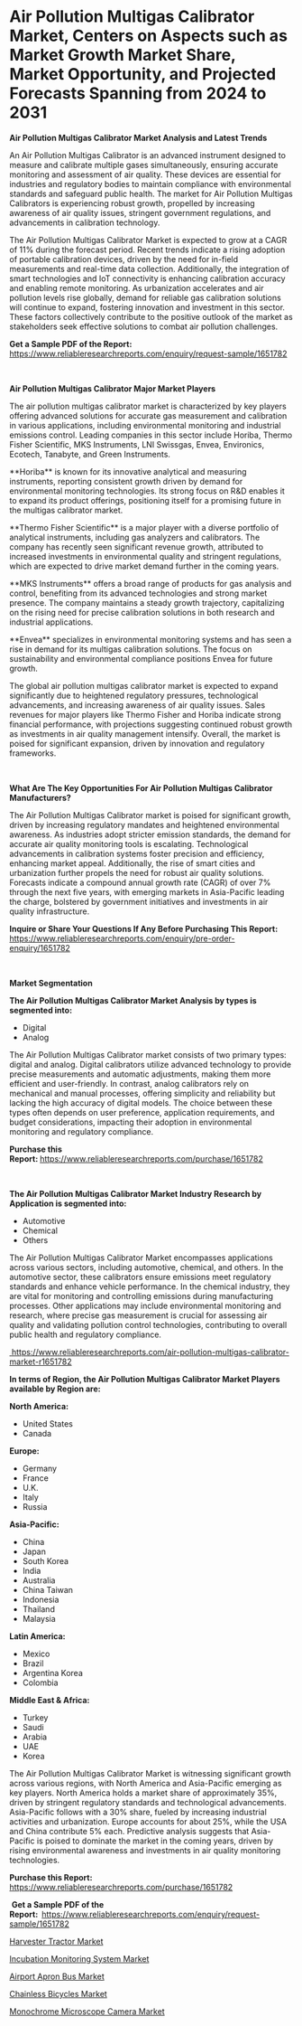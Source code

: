 <p><h1>Air Pollution Multigas Calibrator Market, Centers on Aspects such as Market Growth Market Share, Market Opportunity, and Projected Forecasts Spanning from 2024 to 2031</h1></p><p><strong>Air Pollution Multigas Calibrator Market Analysis and Latest Trends</strong></p>
<p><p>An Air Pollution Multigas Calibrator is an advanced instrument designed to measure and calibrate multiple gases simultaneously, ensuring accurate monitoring and assessment of air quality. These devices are essential for industries and regulatory bodies to maintain compliance with environmental standards and safeguard public health. The market for Air Pollution Multigas Calibrators is experiencing robust growth, propelled by increasing awareness of air quality issues, stringent government regulations, and advancements in calibration technology.</p><p>The Air Pollution Multigas Calibrator Market is expected to grow at a CAGR of 11% during the forecast period. Recent trends indicate a rising adoption of portable calibration devices, driven by the need for in-field measurements and real-time data collection. Additionally, the integration of smart technologies and IoT connectivity is enhancing calibration accuracy and enabling remote monitoring. As urbanization accelerates and air pollution levels rise globally, demand for reliable gas calibration solutions will continue to expand, fostering innovation and investment in this sector. These factors collectively contribute to the positive outlook of the market as stakeholders seek effective solutions to combat air pollution challenges.</p></p>
<p><strong>Get a Sample PDF of the Report:&nbsp;</strong> <a href="https://www.reliableresearchreports.com/enquiry/request-sample/1651782?utm_campaign=28&utm_medium=2&utm_source=Github&utm_content=ia&utm_term=08122024&utm_id=air-pollution-multigas-calibrator">https://www.reliableresearchreports.com/enquiry/request-sample/1651782</a></p>
<p>&nbsp;</p>
<p><strong>Air Pollution Multigas Calibrator Major Market Players</strong></p>
<p><p>The air pollution multigas calibrator market is characterized by key players offering advanced solutions for accurate gas measurement and calibration in various applications, including environmental monitoring and industrial emissions control. Leading companies in this sector include Horiba, Thermo Fisher Scientific, MKS Instruments, LNI Swissgas, Envea, Environics, Ecotech, Tanabyte, and Green Instruments.</p><p>**Horiba** is known for its innovative analytical and measuring instruments, reporting consistent growth driven by demand for environmental monitoring technologies. Its strong focus on R&D enables it to expand its product offerings, positioning itself for a promising future in the multigas calibrator market.</p><p>**Thermo Fisher Scientific** is a major player with a diverse portfolio of analytical instruments, including gas analyzers and calibrators. The company has recently seen significant revenue growth, attributed to increased investments in environmental quality and stringent regulations, which are expected to drive market demand further in the coming years.</p><p>**MKS Instruments** offers a broad range of products for gas analysis and control, benefiting from its advanced technologies and strong market presence. The company maintains a steady growth trajectory, capitalizing on the rising need for precise calibration solutions in both research and industrial applications.</p><p>**Envea** specializes in environmental monitoring systems and has seen a rise in demand for its multigas calibration solutions. The focus on sustainability and environmental compliance positions Envea for future growth.</p><p>The global air pollution multigas calibrator market is expected to expand significantly due to heightened regulatory pressures, technological advancements, and increasing awareness of air quality issues. Sales revenues for major players like Thermo Fisher and Horiba indicate strong financial performance, with projections suggesting continued robust growth as investments in air quality management intensify. Overall, the market is poised for significant expansion, driven by innovation and regulatory frameworks.</p></p>
<p>&nbsp;</p>
<p><strong>What Are The Key Opportunities For Air Pollution Multigas Calibrator Manufacturers?</strong></p>
<p><p>The Air Pollution Multigas Calibrator market is poised for significant growth, driven by increasing regulatory mandates and heightened environmental awareness. As industries adopt stricter emission standards, the demand for accurate air quality monitoring tools is escalating. Technological advancements in calibration systems foster precision and efficiency, enhancing market appeal. Additionally, the rise of smart cities and urbanization further propels the need for robust air quality solutions. Forecasts indicate a compound annual growth rate (CAGR) of over 7% through the next five years, with emerging markets in Asia-Pacific leading the charge, bolstered by government initiatives and investments in air quality infrastructure.</p></p>
<p><strong>Inquire or Share Your Questions If Any Before Purchasing This Report:</strong> <a href="https://www.reliableresearchreports.com/enquiry/pre-order-enquiry/1651782?utm_campaign=28&utm_medium=2&utm_source=Github&utm_content=ia&utm_term=08122024&utm_id=air-pollution-multigas-calibrator">https://www.reliableresearchreports.com/enquiry/pre-order-enquiry/1651782</a></p>
<p>&nbsp;</p>
<p><strong>Market Segmentation</strong></p>
<p><strong>The Air Pollution Multigas Calibrator Market Analysis by types is segmented into:</strong></p>
<p><ul><li>Digital</li><li>Analog</li></ul></p>
<p><p>The Air Pollution Multigas Calibrator market consists of two primary types: digital and analog. Digital calibrators utilize advanced technology to provide precise measurements and automatic adjustments, making them more efficient and user-friendly. In contrast, analog calibrators rely on mechanical and manual processes, offering simplicity and reliability but lacking the high accuracy of digital models. The choice between these types often depends on user preference, application requirements, and budget considerations, impacting their adoption in environmental monitoring and regulatory compliance.</p></p>
<p><strong>Purchase this Report:&nbsp;</strong><a href="https://www.reliableresearchreports.com/purchase/1651782?utm_campaign=28&utm_medium=2&utm_source=Github&utm_content=ia&utm_term=08122024&utm_id=air-pollution-multigas-calibrator">https://www.reliableresearchreports.com/purchase/1651782</a></p>
<p>&nbsp;</p>
<p><strong>The Air Pollution Multigas Calibrator Market Industry Research by Application is segmented into:</strong></p>
<p><ul><li>Automotive</li><li>Chemical</li><li>Others</li></ul></p>
<p><p>The Air Pollution Multigas Calibrator Market encompasses applications across various sectors, including automotive, chemical, and others. In the automotive sector, these calibrators ensure emissions meet regulatory standards and enhance vehicle performance. In the chemical industry, they are vital for monitoring and controlling emissions during manufacturing processes. Other applications may include environmental monitoring and research, where precise gas measurement is crucial for assessing air quality and validating pollution control technologies, contributing to overall public health and regulatory compliance.</p></p>
<p><a href="https://www.reliableresearchreports.com/air-pollution-multigas-calibrator-market-r1651782?utm_campaign=28&utm_medium=2&utm_source=Github&utm_content=ia&utm_term=08122024&utm_id=air-pollution-multigas-calibrator">&nbsp;https://www.reliableresearchreports.com/air-pollution-multigas-calibrator-market-r1651782</a></p>
<p><strong>In terms of Region, the Air Pollution Multigas Calibrator Market Players available by Region are:</strong></p>
<p>
    <p> <strong> North America: </strong>
        <ul>
            <li>United States</li>
            <li>Canada</li>
        </ul>
        </p> 
    <p> <strong> Europe: </strong>
        <ul>
            <li>Germany</li>
            <li>France</li>
            <li>U.K.</li>
            <li>Italy</li>
            <li>Russia</li>
        </ul>
        </p> 
    <p> <strong> Asia-Pacific: </strong>
        <ul>
            <li>China</li>
            <li>Japan</li>
            <li>South Korea</li>
            <li>India</li>
            <li>Australia</li>
            <li>China Taiwan</li>
            <li>Indonesia</li>
            <li>Thailand</li>
            <li>Malaysia</li>
        </ul>
        </p> 
    <p> <strong> Latin America: </strong>
        <ul>
            <li>Mexico</li>
            <li>Brazil</li>
            <li>Argentina Korea</li>
            <li>Colombia</li>
        </ul>
        </p> 
    <p> <strong> Middle East & Africa: </strong>
        <ul>
            <li>Turkey</li>
            <li>Saudi</li>
            <li>Arabia</li>
            <li>UAE</li>
            <li>Korea</li>
        </ul>
    </p>
    </p>
<p><p>The Air Pollution Multigas Calibrator Market is witnessing significant growth across various regions, with North America and Asia-Pacific emerging as key players. North America holds a market share of approximately 35%, driven by stringent regulatory standards and technological advancements. Asia-Pacific follows with a 30% share, fueled by increasing industrial activities and urbanization. Europe accounts for about 25%, while the USA and China contribute 5% each. Predictive analysis suggests that Asia-Pacific is poised to dominate the market in the coming years, driven by rising environmental awareness and investments in air quality monitoring technologies.</p></p>
<p><strong>Purchase this Report: </strong><a href="https://www.reliableresearchreports.com/purchase/1651782?utm_campaign=28&utm_medium=2&utm_source=Github&utm_content=ia&utm_term=08122024&utm_id=air-pollution-multigas-calibrator">https://www.reliableresearchreports.com/purchase/1651782</a></p>
<p>&nbsp;<strong>Get a Sample PDF of the Report:&nbsp;&nbsp;</strong><a href="https://www.reliableresearchreports.com/enquiry/request-sample/1651782?utm_campaign=28&utm_medium=2&utm_source=Github&utm_content=ia&utm_term=08122024&utm_id=air-pollution-multigas-calibrator">https://www.reliableresearchreports.com/enquiry/request-sample/1651782</a></p>
<p><strong></strong></p>
<p><p><a href="https://www.linkedin.com/pulse/the-sympatico-insight-9odme?utm_campaign=28&utm_medium=2&utm_source=Github&utm_content=ia&utm_term=08122024&utm_id=air-pollution-multigas-calibrator">Harvester Tractor Market</a></p><p><a href="https://github.com/santosh758595/Market-Research-Report-List-6/blob/main/incubation-monitoring-system-market.md?utm_campaign=28&utm_medium=2&utm_source=Github&utm_content=ia&utm_term=08122024&utm_id=air-pollution-multigas-calibrator">Incubation Monitoring System Market</a></p><p><a href="https://www.linkedin.com/pulse/the-sympatico-insight-9odme?utm_campaign=28&utm_medium=2&utm_source=Github&utm_content=ia&utm_term=08122024&utm_id=air-pollution-multigas-calibrator">Airport Apron Bus Market</a></p><p><a href="https://www.linkedin.com/pulse/futur-trend-quest-sl8ue?utm_campaign=28&utm_medium=2&utm_source=Github&utm_content=ia&utm_term=08122024&utm_id=air-pollution-multigas-calibrator">Chainless Bicycles Market</a></p><p><a href="https://github.com/delindacallegari68/Market-Research-Report-List-1/blob/main/monochrome-microscope-camera-market.md?utm_campaign=28&utm_medium=2&utm_source=Github&utm_content=ia&utm_term=08122024&utm_id=air-pollution-multigas-calibrator">Monochrome Microscope Camera Market</a></p></p>